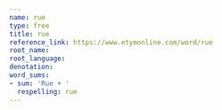 ```yaml
---
name: rue
type: free
title: rue
reference_link: https://www.etymonline.com/word/rue
root_name: 
root_language: 
denotation: 
word_sums:
- sum: 'Rue + '
  respelling: rue
---
```

